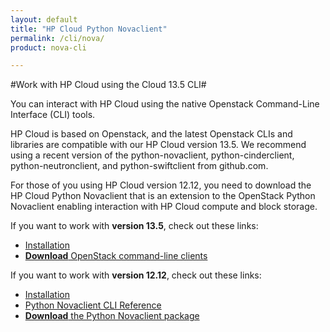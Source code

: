 ```yaml
---
layout: default
title: "HP Cloud Python Novaclient"
permalink: /cli/nova/
product: nova-cli

---
```

#Work with HP Cloud using the Cloud 13.5 CLI#

You can interact with HP Cloud using the native Openstack Command-Line Interface (CLI) tools.
 
HP Cloud is based on Openstack, and the latest Openstack CLIs and libraries are compatible with our HP Cloud version 13.5. We recommend using a recent version of the python-novaclient, python-cinderclient, python-neutronclient, and python-swiftclient from github.com.
 
For those of you using HP Cloud version 12.12, you need to download the HP Cloud Python Novaclient that is an extension to the OpenStack Python Novaclient enabling interaction with HP Cloud compute and block storage. 
 
If you want to work with **version 13.5**, check out these links:
 
* [Installation](https://community.hpcloud.com/article/cloud-135-cli-installation-instructions)
* [**Download** OpenStack command-line clients](http://docs.openstack.org/user-guide/content/install_clients.html)

If you want to work with **version 12.12**, check out these links:

* [Installation](/cli/nova/install)
* [Python Novaclient CLI Reference](/cli/nova/reference)
* [**Download** the Python Novaclient package](/file/python-novaclient_2.6.8-17.tar.gz)

